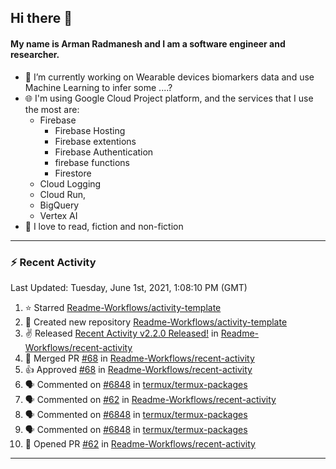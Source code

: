 ## Hi there 👋

#### My name is Arman Radmanesh and I am a software engineer and researcher.

- 🔭 I’m currently working on Wearable devices biomarkers data and use Machine Learning to infer some ....?
- 🌐 I'm using Google Cloud Project platform, and the services that I use the most are:
  - Firebase
     - Firebase Hosting
     - Firebase extentions 
     - Firebase Authentication
     - firebase functions
     - Firestore
  - Cloud Logging
  - Cloud Run,
  - BigQuery
  - Vertex AI
- 📖 I love to read, fiction and non-fiction

---

### :zap: Recent Activity

<!--START_SECTION:activity-->
<!--END_SECTION:activity-->

<!--RECENT_ACTIVITY:last_update-->
Last Updated: Tuesday, June 1st, 2021, 1:08:10 PM (GMT)
<!--RECENT_ACTIVITY:last_update_end-->

<!--RECENT_ACTIVITY:start-->
1. ⭐ Starred [Readme-Workflows/activity-template](https://github.com/Readme-Workflows/activity-template)
2. 📔 Created new repository [Readme-Workflows/activity-template](https://github.com/Readme-Workflows/activity-template)
3. ✌️ Released [Recent Activity v2.2.0 Released!](https://github.com/Readme-Workflows/recent-activity/releases/tag/v2.2.0) in [Readme-Workflows/recent-activity](https://github.com/Readme-Workflows/recent-activity)
4. 🎉 Merged PR [#68](https://github.com/Readme-Workflows/recent-activity/pull/68) in [Readme-Workflows/recent-activity](https://github.com/Readme-Workflows/recent-activity)
5. 👍 Approved [#68](https://github.com/Readme-Workflows/recent-activity/pull/68#pullrequestreview-672173006) in [Readme-Workflows/recent-activity](https://github.com/Readme-Workflows/recent-activity)
6. 🗣 Commented on [#6848](https://github.com/termux/termux-packages/issues/6848) in [termux/termux-packages](https://github.com/termux/termux-packages)
7. 🗣 Commented on [#62](https://github.com/Readme-Workflows/recent-activity/issues/62) in [Readme-Workflows/recent-activity](https://github.com/Readme-Workflows/recent-activity)
8. 🗣 Commented on [#6848](https://github.com/termux/termux-packages/issues/6848) in [termux/termux-packages](https://github.com/termux/termux-packages)
9. 🗣 Commented on [#6848](https://github.com/termux/termux-packages/issues/6848) in [termux/termux-packages](https://github.com/termux/termux-packages)
10. 💪 Opened PR [#62](https://github.com/Readme-Workflows/recent-activity/pull/62) in [Readme-Workflows/recent-activity](https://github.com/Readme-Workflows/recent-activity)
<!--RECENT_ACTIVITY:end-->

---

<!--
**radmanesh/radmanesh** is a ✨ _special_ ✨ repository because its `README.md` (this file) appears on your GitHub profile.

Here are some ideas to get you started:

- 🔭 I’m currently working on ...
- 🌱 I’m currently learning ...
- 👯 I’m looking to collaborate on ...
- 🤔 I’m looking for help with ...
- 💬 Ask me about ...
- 📫 How to reach me: ...
- 😄 Pronouns: ...
- ⚡ Fun fact: ...
-->
